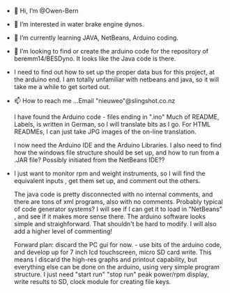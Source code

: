 - 👋 Hi, I’m @Owen-Bern
- 👀 I’m interested in water brake engine dynos.
- 🌱 I’m currently learning JAVA, NetBeans, Arduino coding.
- 💞️ I’m looking to find or create the arduino code for the repository of beremm14/BESDyno. It looks like the Java code is there.
- I need to find out how to set up the proper data bus for this project, at the arduino end. I am totally unfamiliar with netbeans and java, so it will take me a while to get sorted out.
- 📫 How to reach me ...Email "nieuweo"@slingshot.co.nz

  I have found the Arduino code - files ending in ".ino"
  Much of README, Labels,  is written in German, so I will translate bits as I go.
  For HTML READMEs, I can just take JPG images of the on-line translation.
  
  I now need the Arduino IDE and the Arduino Libraries.
  I also need to find how the windows file structure should be set up, and how to run from a .JAR file?  Possibly initiated from the NetBeans IDE??
  
- I just want to monitor rpm and weight instruments, so I will find the equivalent inputs , get them set up, and comment out the others.
  
  
  The java code is pretty disconnected with no internal comments, and there are tons of xml programs, also with no comments.
  Probably typical of code generator systems?
  I will see if I can get it to load in "NetBeans" , and see if it makes more sense there.
  The arduino software looks simple and straighforward. That shouldn't be hard to modify. I will also add a higher level of commenting!
  
  Forward plan:  discard the PC gui for now. - use bits of the arduino code, and develop up for 7 inch lcd touchscreen, micro SD card write.  This means I discard the 
  high-res graphs and printout capability, but everything else can be done on the arduino, using very simple program structure.
  I just need "start run" "stop run"  peak power/rpm display, write results to SD, clock module for creating file keys.

<!---
Owen-Bern/Owen-Bern is a ✨ special ✨ repository because its `README.md` (this file) appears on your GitHub profile.
You can click the Preview link to take a look at your changes.
--->
